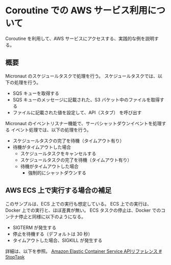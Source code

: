 <!-- toc -->

# Coroutine での AWS サービス利用について
Coroutine を利用して、AWS サービスにアクセスする、実践的な例を説明する。


## 概要
Micronaut のスケジュールタスクで処理を行う。
スケジュールタスクでは、以下の処理を行う。
- SQS キューを取得する
- SQS キューのメッセージに記載された、S3 バケット中のファイルを取得する
- ファイルに記載された値を設定して、API（スタブ） を呼び出す

Micronaut のイベントリスナー機能で、サーバシャットダウンイベントを処理する
イベント処理では、以下の処理を行う。
- スケジュールタスクの完了を待機（タイムアウト有り）
- 待機がタイムアウトした場合
  - スケジュールタスクをキャンセルする
  - スケジュールタスクの完了を待機（タイムアウト有り）
  - 待機がタイムアウトした場合
    - 強制的にシャットダウンする


## AWS ECS 上で実行する場合の補足
このサンプルは、ECS 上での実行も想定している。
ECS 上での実行は、Docker 上での実行と、ほぼ差異が無い。
ECS タスクの停止は、Docker でのコンテナ停止と同様に以下のようになる。
- SIGTERM が発生する
- 停止を待機する（デフォルトは 30 秒）
- タイムアウトした場合、SIGKILL が発生する

詳細は、以下を参照。
[Amazon Elastic Container Service
 APIリファレンス # StopTask](https://docs.aws.amazon.com/ja_jp/AmazonECS/latest/APIReference/API_StopTask.html)



